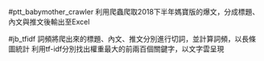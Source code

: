 #ptt_babymother_crawler
利用爬蟲爬取2018下半年媽寶版的爆文，分成標題、內文與推文後輸出至Excel

#jb_tfidf
詞頻將爬出來的標題、內文、推文分別進行切詞，並計算詞頻，以長條圖統計
利用tf-idf分別找出權重最大的前兩百個關鍵字，以文字雲呈現

